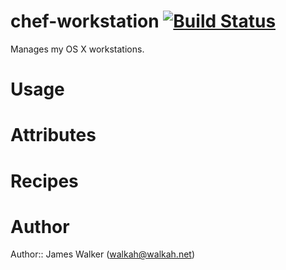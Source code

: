 # chef-workstation [![Build Status](https://travis-ci.org/walkah/chef-workstation.png?branch=master)](https://travis-ci.org/walkah/chef-workstation)

Manages my OS X workstations.

# Usage

# Attributes

# Recipes

# Author

Author:: James Walker (<walkah@walkah.net>)

